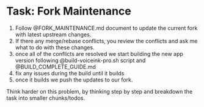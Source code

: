 # Task: Fork Maintenance

1. Follow @FORK_MAINTENANCE.md document to update the current fork with latest upstream changes.
2. If there any merge/rebase conflicts, you review the conflicts and ask me what to do with these changes.
3. once all of the conflicts are resolved we start building the new app version following @build-voiceink-pro.sh script and @BUILD_COMPLETE_GUIDE.md
4. fix any issues during the build until it builds
5. once it builds we push the updates to our fork.


Think harder on this problem, by thinking step by step and breakdown the task into smaller chunks/todos.
